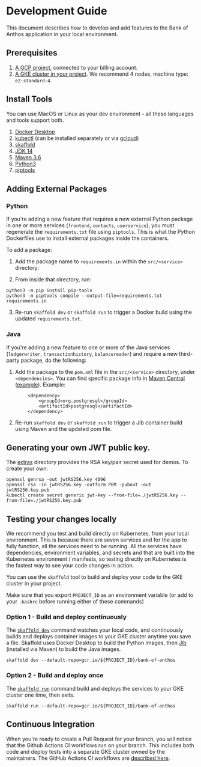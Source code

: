 # Development Guide

This document describes how to develop and add features to the Bank of Anthos application in your local environment. 

## Prerequisites 

1. [A GCP project](https://cloud.google.com/resource-manager/docs/creating-managing-projects#console), connected to your billing account. 
2. [A GKE cluster in your project](https://cloud.google.com/kubernetes-engine/docs/how-to/creating-a-cluster#gcloud). We recommend 4 nodes, machine type: `e2-standard-4`. 

## Install Tools 

You can use MacOS or Linux as your dev environment - all these languages and tools support both. 

1. [Docker Desktop](https://www.docker.com/products/docker-desktop) 
1. [kubectl](https://kubernetes.io/docs/tasks/tools/install-kubectl/) (can be installed separately or via [gcloud](https://cloud.google.com/sdk/install)) 
1. [skaffold](https://skaffold.dev/docs/install/) 
1. [JDK 14](https://www.oracle.com/java/technologies/javase-jdk14-downloads.html)
1. [Maven 3.6](https://maven.apache.org/install.html)
1. [Python3](https://www.python.org/downloads/)  
1. [piptools](https://pypi.org/project/pip-tools/)


## Adding External Packages 

### Python 

If you're adding a new feature that requires a new external Python package in one or more services (`frontend`, `contacts`, `userservice`), you must regenerate the `requirements.txt` file using `piptools`. This is what the Python Dockerfiles use to install external packages inside the containers.

To add a package: 

1. Add the package name to `requirements.in` within the `src/<service>` directory:

2. From inside that directory, run: 

```
python3 -m pip install pip-tools
python3 -m piptools compile --output-file=requirements.txt requirements.in
```

3. Re-run `skaffold dev` or `skaffold run` to trigger a Docker build using the updated `requirements.txt`.  


### Java 

If you're adding a new feature to one or more of the Java services (`ledgerwriter`, `transactionhistory`, `balancereader`) and require a new third-party package, do the following:  

1. Add the package to the `pom.xml` file in the `src/<service>` directory, under `<dependencies>`. You can find specific package info in [Maven Central](https://search.maven.org/) ([example](https://search.maven.org/artifact/org.postgresql/postgresql/42.2.16.jre7/jar)). Example: 

```
        <dependency>
            <groupId>org.postgresql</groupId>
            <artifactId>postgresql</artifactId>
        </dependency>
```


2. Re-run `skaffold dev` or `skaffold run` to trigger a Jib container build using Maven and the updated pom file. 


## Generating your own JWT public key. 

The [extras](/extras/jwt) directory provides the RSA key/pair secret used for demos. To create your own: 

```
openssl genrsa -out jwtRS256.key 4096
openssl rsa -in jwtRS256.key -outform PEM -pubout -out jwtRS256.key.pub
kubectl create secret generic jwt-key --from-file=./jwtRS256.key --from-file=./jwtRS256.key.pub
```

## Testing your changes locally 

We recommend you test and build directly on Kubernetes, from your local environment.  This is because there are seven services and for the app to fully function, all the services need to be running. All the services have dependencies, environment variables, and secrets and that are built into the Kubernetes environment / manifests, so testing directly on Kubernetes is the fastest way to see your code changes in action.

You can use the `skaffold` tool to build and deploy your code to the GKE cluster in your project. 

Make sure that you export `PROJECT_ID` as an environment variable (or add to your `.bashrc` before running either of these commands)

### Option 1 - Build and deploy continuously 

The [`skaffold dev`](https://skaffold.dev/docs/references/cli/#skaffold-dev) command watches your local code, and continuously builds and deploys container images to your GKE cluster anytime you save a file. Skaffold uses Docker Desktop to build the Python images, then [Jib](https://github.com/GoogleContainerTools/jib#jib) (installed via Maven) to build the Java images. 

```
skaffold dev --default-repo=gcr.io/${PROJECT_ID}/bank-of-anthos
```


### Option 2 - Build and deploy once 

The [`skaffold run`](https://skaffold.dev/docs/references/cli/#skaffold-run) command build and deploys the services to your GKE cluster one time, then exits. 

```
skaffold run --default-repo=gcr.io/${PROJECT_ID}/bank-of-anthos
```

## Continuous Integration

When you're ready to create a Pull Request for your branch, you will notice that the Github Actions CI workflows run on your branch. This includes both code and deploy tests into a separate GKE cluster owned by the maintainers. The GitHub Actions CI workflows are [described here](../.github/workflows).

